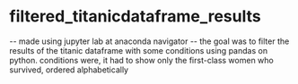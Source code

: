 # filtered_titanicdataframe_results
-- made using jupyter lab at anaconda navigator --
the goal was to filter the results of the titanic dataframe with some conditions using pandas on python.
conditions were, it had to show only the first-class women who survived, ordered alphabetically
